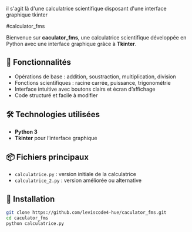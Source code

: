 il s'agit là d'une calculatrice scientifique disposant d'une interface graphique tkinter

#calculator_fms

Bienvenue sur **caculator_fms**, une calculatrice scientifique développée en Python avec une interface graphique grâce à **Tkinter**.

## 🚀 Fonctionnalités

- Opérations de base : addition, soustraction, multiplication, division
- Fonctions scientifiques : racine carrée, puissance, trigonométrie
- Interface intuitive avec boutons clairs et écran d’affichage
- Code structuré et facile à modifier

## 🛠️ Technologies utilisées

- **Python 3**
- **Tkinter** pour l’interface graphique

## 📦 Fichiers principaux

- `calculatrice.py` : version initiale de la calculatrice
- `calculatrice_2.py` : version améliorée ou alternative



## 📗 Installation

```bash
git clone https://github.com/leviscode4-hue/caculator_fms.git
cd caculator_fms
python calculatrice.py
